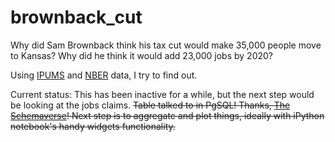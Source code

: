 brownback_cut
=============

Why did Sam Brownback think his tax cut would make 35,000 people move to Kansas? Why did he think it would add 23,000 jobs by 2020?

Using [IPUMS](https://usa.ipums.org/usa/) and [NBER](http://users.nber.org/~taxsim/state-rates/) data, I try to find out.

Current status: This has been inactive for a while, but the next step would be looking at the jobs claims. ~~Table talked to in PgSQL! Thanks, [The Schemaverse](https://schemaverse.com/)! Next step is to aggregate and plot things, ideally with iPython notebook's handy widgets functionality.~~
